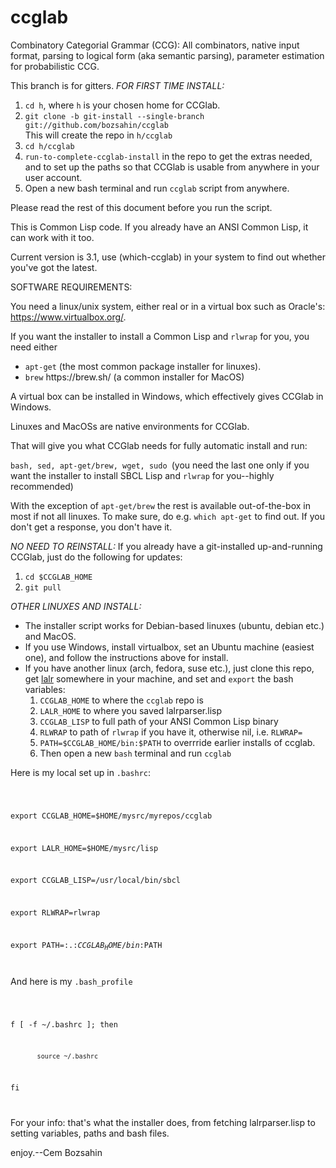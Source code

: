 # ccglab
Combinatory Categorial Grammar (CCG): All combinators, native input format, parsing to logical form (aka semantic parsing), parameter estimation for probabilistic CCG.

This branch is for gitters. <em>FOR FIRST TIME INSTALL:</em>

<ol>
<li> <code>cd h</code>, where <code>h</code> is your chosen home for CCGlab.
<li> <code>git clone -b git-install --single-branch git://github.com/bozsahin/ccglab</code>
<br>This will create the repo in <code>h/ccglab</code>
<li> <code>cd h/ccglab</code>
<li> <code>run-to-complete-ccglab-install</code> in the repo to get the extras needed, and to set up the paths so that CCGlab is usable from anywhere in your user account.
<li> Open a new bash terminal and run <code>ccglab</code> script from anywhere.
</ol>

Please read the rest of this document before you run the script.

This is Common Lisp code. If you already have an ANSI Common Lisp, it can work with it too.

Current version is 3.1, use (which-ccglab) in your system to find out whether you've got the latest.

SOFTWARE REQUIREMENTS:

You need a linux/unix system, either real or in a virtual box such as Oracle's: https://www.virtualbox.org/.

If you want the installer to install a Common Lisp and <code>rlwrap</code> for you, you need either
<ul>
<li> <code>apt-get</code> (the most common package installer for linuxes).
<li> <code>brew</code> https://brew.sh/ (a common installer for MacOS)
</ul>

A virtual box can be installed in Windows, which effectively gives CCGlab in Windows.

Linuxes and MacOSs are native environments for CCGlab.

That will give you what CCGlab needs for fully automatic install and run:

<code>bash, sed, apt-get/brew, wget, sudo </code>(you need the last one only if you want the installer to install SBCL Lisp and <code>rlwrap</code> for you--highly recommended)

With the exception of <code>apt-get/brew</code> the rest is available out-of-the-box in most if not all linuxes. 
To make sure, do e.g. <code>which apt-get</code> to find out. If you don't get a response, you don't have it.

<em>NO NEED TO REINSTALL:</em> If you already have a git-installed up-and-running CCGlab, just do the following for updates:

<ol>
<li><code>cd $CCGLAB_HOME</code>
<li><code>git pull</code>
</ol>

<em>OTHER LINUXES AND INSTALL:</em>

<ul>
<li> The installer script works for Debian-based linuxes (ubuntu, debian etc.) and MacOS.
<li> If you use Windows, install virtualbox, set an Ubuntu machine (easiest one), and follow the instructions above for install.
<li> If you have another linux (arch, fedora, suse etc.), just clone this repo, get <a href="http://web.science.mq.edu.au/~mjohnson/code/lalrparser.lisp">lalr</a>
somewhere in your machine, and set and <code>export</code> the bash variables:
<ol>
<li><code>CCGLAB_HOME</code> to where the <code>ccglab</code> repo is
<li><code>LALR_HOME</code> to where you saved lalrparser.lisp
<li><code>CCGLAB_LISP</code> to full path of your ANSI Common Lisp binary
<li><code>RLWRAP</code> to path of <code>rlwrap</code> if you have it, otherwise nil, i.e. <code>RLWRAP=</code>
<li><code>PATH=$CCGLAB_HOME/bin:$PATH</code> to overrride earlier installs of ccglab.
<li> Then open a new <code>bash</code> terminal and run <code>ccglab</code>
</ol>
</ul>

Here is my local set up in <code>.bashrc</code>:

<code>

export CCGLAB_HOME=$HOME/mysrc/myrepos/ccglab

export LALR_HOME=$HOME/mysrc/lisp

export CCGLAB_LISP=/usr/local/bin/sbcl

export RLWRAP=rlwrap

export PATH=:.:$CCGLAB_HOME/bin:$PATH

</code>

And here is my <code>.bash_profile</code>

<code>

f [ -f ~/.bashrc ]; then

           source ~/.bashrc

fi

</code>

For your info: that's what the installer does, from fetching lalrparser.lisp to setting variables, paths and bash files.

enjoy.--Cem Bozsahin
